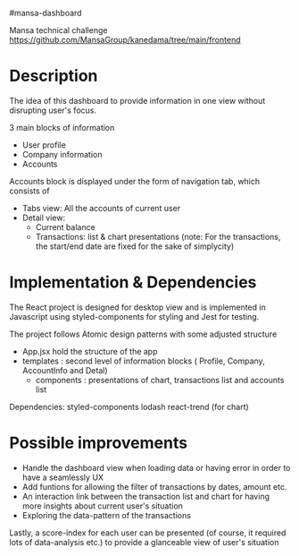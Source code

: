 #mansa-dashboard

Mansa technical challenge https://github.com/MansaGroup/kanedama/tree/main/frontend

# Description
The idea of this dashboard to provide information in one view without disrupting user's focus.

3 main blocks of information 
- User profile 
- Company information
- Accounts

Accounts block is displayed under the form of navigation tab, which consists of 
- Tabs view: All the accounts of current user
- Detail view:
  - Current balance
  - Transactions: list & chart presentations
(note: For the transactions, the start/end date are fixed for the sake of simplycity)

# Implementation & Dependencies
The React project is designed for desktop view 
and is implemented in Javascript using styled-components for styling and Jest for testing.

The project follows Atomic design patterns with some adjusted structure
- App.jsx hold the structure of the app
- templates : second level of information blocks ( Profile, Company, AccountInfo and Detal)
  - components : presentations of chart, transactions list and accounts list

Dependencies:
  styled-components
  lodash
  react-trend (for chart)
# Possible improvements
- Handle the dashboard view when loading data or having error in order to have a seamlessly UX
- Add funtions for allowing the filter of transactions by dates, amount etc.
- An interaction link between the transaction list and chart for having more insights about current user's situation
- Exploring the data-pattern of the transactions

Lastly, a score-index for each user can be presented (of course, it required lots of data-analysis etc.) to provide a glanceable view of user's situation



